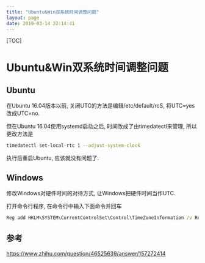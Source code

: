 ```yaml
---
title: "Ubuntu&Win双系统时间调整问题"
layout: page
date: 2019-03-14 22:14:41
---
```


[TOC]

# Ubuntu&Win双系统时间调整问题

## Ubuntu

在Ubuntu 16.04版本以前, 关闭UTC的方法是编辑/etc/default/rcS, 将UTC=yes改成UTC=no.

但在Ubuntu 16.04使用systemd启动之后, 时间改成了由timedatectl来管理, 所以更改方法是

```sh
timedatectl set-local-rtc 1 --adjust-system-clock
```

执行后重启Ubuntu, 应该就没有问题了.

## Windows

修改Windows对硬件时间的对待方式, 让Windows把硬件时间当作UTC.

打开命令行程序, 在命令行中输入下面命令并回车

```bat
Reg add HKLM\SYSTEM\CurrentControlSet\Control\TimeZoneInformation /v RealTimeIsUniversal /t REG_DWORD /d 1
```

## 参考

<https://www.zhihu.com/question/46525639/answer/157272414>
